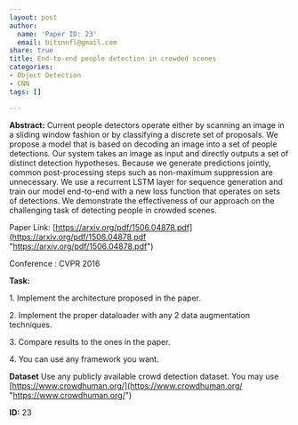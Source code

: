 ```yaml
---
layout: post
author:
  name: 'Paper ID: 23'
  email: bitsnnfl@gmail.com
share: true
title: End-to-end people detection in crowded scenes
categories:
- Object Detection
- CNN
tags: []

---
```

**Abstract:** Current people detectors operate either by scanning an image in a sliding window fashion or by classifying a discrete set of proposals. We propose a model that is based on decoding an image into a set of people detections. Our system takes an image as input and directly outputs a set of distinct detection hypotheses. Because we generate predictions jointly, common post-processing steps such as non-maximum suppression are unnecessary. We use a recurrent LSTM layer for sequence generation and train our model end-to-end with a new loss function that operates on sets of detections. We demonstrate the effectiveness of our approach on the challenging task of detecting people in crowded scenes.

Paper Link: [https://arxiv.org/pdf/1506.04878.pdf](https://arxiv.org/pdf/1506.04878.pdf "https://arxiv.org/pdf/1506.04878.pdf")

Conference : CVPR 2016

**Task:**

1\. Implement the architecture proposed in the paper.

2\. Implement the proper dataloader with any 2 data augmentation techniques.

3\. Compare results to the ones in the paper.

4\. You can use any framework you want.

**Dataset** Use any publicly available crowd detection dataset. You may use [https://www.crowdhuman.org/](https://www.crowdhuman.org/ "https://www.crowdhuman.org/")

**ID:** 23